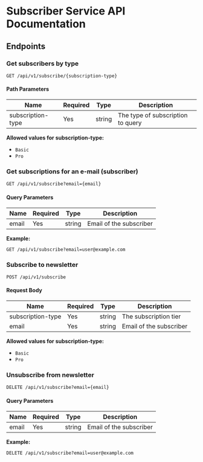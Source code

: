 # Subscriber Service API Documentation

## Endpoints

### Get subscribers by type

```http
GET /api/v1/subscribe/{subscription-type}
```

#### Path Parameters

| Name              | Required | Type   | Description                                   |
|-------------------|----------|--------|-----------------------------------------------|
| subscription-type | Yes      | string | The type of subscription to query             |

**Allowed values for subscription-type:**
- `Basic`
- `Pro`

### Get subscriptions for an e-mail (subscriber)

```http
GET /api/v1/subscribe?email={email}
```

#### Query Parameters

| Name  | Required | Type   | Description                  |
|-------|----------|--------|------------------------------|
| email | Yes      | string | Email of the subscriber      |

**Example:**
```
GET /api/v1/subscribe?email=user@example.com
```

### Subscribe to newsletter

```http
POST /api/v1/subscribe
```

#### Request Body

| Name              | Required | Type   | Description                                   |
|-------------------|----------|--------|-----------------------------------------------|
| subscription-type | Yes      | string | The subscription tier                         |
| email             | Yes      | string | Email of the subscriber                       |

**Allowed values for subscription-type:**
- `Basic`
- `Pro`

### Unsubscribe from newsletter

```http
DELETE /api/v1/subscribe?email={email}
```

#### Query Parameters

| Name  | Required | Type   | Description                  |
|-------|----------|--------|------------------------------|
| email | Yes      | string | Email of the subscriber      |

**Example:**
```
DELETE /api/v1/subscribe?email=user@example.com
```